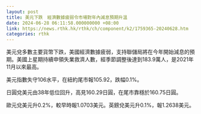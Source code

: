 ```yaml
---
layout: post
title: 美元下跌　經濟數據疲弱令市場對年內減息預期升溫
date: 2024-06-28 06:11:58.000000000 +08:00
link: https://news.rthk.hk/rthk/ch/component/k2/1759365-20240628.htm
categories: rthk
---
```


美元兌多數主要貨幣下跌，美國經濟數據疲弱，支持聯儲局將在今年開始減息的預期。美國上星期持續申領失業救濟人數，經季節調整後達到183.9萬人，是2021年11月以來最高。

美元指數失守106水平，在紐約尾市報105.92，跌幅0.1%。

日圓兌美元由38年低位回升，高見160.29日圓，在尾市靠穩於160.75日圓。

歐元兌美元升0.2%，較早時報1.0703美元。英鎊兌美元升0.1%，報1.2638美元。

